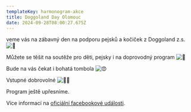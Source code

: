 ```yaml
---
templateKey: harmonogram-akce
title: Doggoland Day Olomouc
date: 2024-09-28T08:00:27.675Z
---
```

veme vás na zábavný den na podporu pejsků a kočiček z Doggoland z.s. ![🐶](https://static.xx.fbcdn.net/images/emoji.php/v9/tce/2/16/1f436.png)

Můžete se těšit na soutěže pro děti, pejsky i na doprovodný program ![🤩](https://static.xx.fbcdn.net/images/emoji.php/v9/tf7/2/16/1f929.png)

Bude na vás čekat i bohatá tombola ![😍](https://static.xx.fbcdn.net/images/emoji.php/v9/ta1/2/16/1f60d.png)

Vstupné dobrovolné ![🫶🏻](https://static.xx.fbcdn.net/images/emoji.php/v9/t63/2/16/1faf6_1f3fb.png)

Program ještě upřesníme.

Více informací na [oficiální facebookové události](https://www.facebook.com/events/859473089276584).
